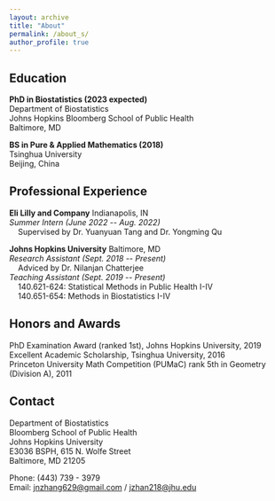 ```yaml
---
layout: archive
title: "About"
permalink: /about_s/
author_profile: true
---
```


Education
------
**PhD in Biostatistics (2023 expected)**   
Department of Biostatistics    
Johns Hopkins Bloomberg School of Public Health   
Baltimore, MD

**BS in Pure & Applied Mathematics (2018)**   
Tsinghua University   
Beijing, China

Professional Experience
------
**Eli Lilly and Company** Indianapolis, IN    
*Summer Intern (June 2022 -- Aug. 2022)*    
&nbsp;&nbsp;&nbsp;&nbsp;Supervised by Dr. Yuanyuan Tang and Dr. Yongming Qu    

**Johns Hopkins University** Baltimore, MD    
*Research Assistant (Sept. 2018 -- Present)*    
&nbsp;&nbsp;&nbsp;&nbsp;Adviced by Dr. Nilanjan Chatterjee    
*Teaching Assistant (Sept. 2019 -- Present)*    
&nbsp;&nbsp;&nbsp;&nbsp;140.621-624: Statistical Methods in Public Health I-IV     
&nbsp;&nbsp;&nbsp;&nbsp;140.651-654: Methods in Biostatistics I-IV    


Honors and Awards
------
PhD Examination Award (ranked 1st), Johns Hopkins University, 2019    
Excellent Academic Scholarship, Tsinghua University, 2016    
Princeton University Math Competition (PUMaC) rank  5th in Geometry (Division A), 2011    

Contact
------
Department of Biostatistics    
Bloomberg School of Public Health    
Johns Hopkins University    
E3036 BSPH, 615 N. Wolfe Street    
Baltimore, MD 21205    
    
Phone: (443) 739 - 3979    
Email: <jnzhang629@gmail.com> / <jzhan218@jhu.edu>

